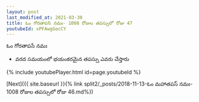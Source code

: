 ```yaml
---
layout: post
last_modified_at: 2021-03-30
title: ఓం గోరతాపసే నమః- 1008 రోజుల తపస్సులో రోజు 47
youtubeId: xPFAwgGocCY
---
```

 
 
 ఓం గోరతాపసే నమః  
 
 -  వరద సమయంలో భయంకరమైన తపస్సు ఎవరు చేస్తారు 
 
  
 
  
 
 
 
 
 
 


{% include youtubePlayer.html id=page.youtubeId %}
 
[Next]({{ site.baseurl }}{% link  split2/_posts/2018-11-13-ఓం మహాతపస్ నమః- 1008 రోజుల తపస్సులో రోజు 46.md%})
 
